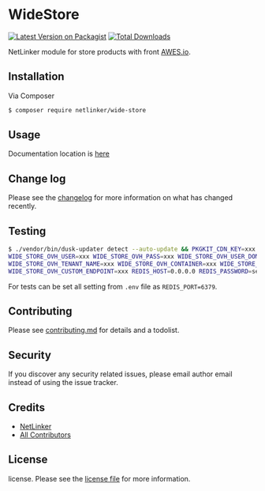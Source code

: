 # WideStore

[![Latest Version on Packagist][ico-version]][link-packagist]
[![Total Downloads][ico-downloads]][link-downloads]

NetLinker module for store products with front <a href="https://awes.io" target="_blank">AWES.io</a>.

## Installation

Via Composer

``` bash
$ composer require netlinker/wide-store
```

## Usage

Documentation location is [here][link-documentation]

## Change log

Please see the [changelog](changelog.md) for more information on what has changed recently.

## Testing

``` bash
$ ./vendor/bin/dusk-updater detect --auto-update && PKGKIT_CDN_KEY=xxx WIDE_STORE_OVH_URL=xxx 
WIDE_STORE_OVH_USER=xxx WIDE_STORE_OVH_PASS=xxx WIDE_STORE_OVH_USER_DOMAIN=Default WIDE_STORE_OVH_REGION=xxx 
WIDE_STORE_OVH_TENANT_NAME=xxx WIDE_STORE_OVH_CONTAINER=xxx WIDE_STORE_OVH_PROJECT_ID=xxx WIDE_STORE_OVH_URL_KEY=xxx 
WIDE_STORE_OVH_CUSTOM_ENDPOINT=xxx REDIS_HOST=0.0.0.0 REDIS_PASSWORD=secret ./vendor/bin/phpunit
```

For tests can be set all setting from `.env` file as `REDIS_PORT=6379`.

## Contributing

Please see [contributing.md](contributing.md) for details and a todolist.

## Security

If you discover any security related issues, please email author email instead of using the issue tracker.

## Credits

- [NetLinker][link-author]
- [All Contributors][link-contributors]

## License

license. Please see the [license file](license.md) for more information.

[ico-version]: https://img.shields.io/packagist/v/netlinker/wide-store.svg?style=flat-square
[ico-downloads]: https://img.shields.io/packagist/dt/netlinker/wide-store.svg?style=flat-square
[ico-travis]: https://img.shields.io/travis/netlinker/wide-store/master.svg?style=flat-square
[ico-styleci]: https://styleci.io/repos/12345678/shield

[link-packagist]: https://packagist.org/packages/netlinker/wide-store
[link-downloads]: https://packagist.org/packages/netlinker/wide-store
[link-travis]: https://travis-ci.org/NetLinkerPro/wide-store
[link-styleci]: https://styleci.io/repos/12345678
[link-author]: https://github.com/netlinker
[link-contributors]: ../../contributors
[link-documentation]: https://netlinker.pro/docs/modules/wide-store
